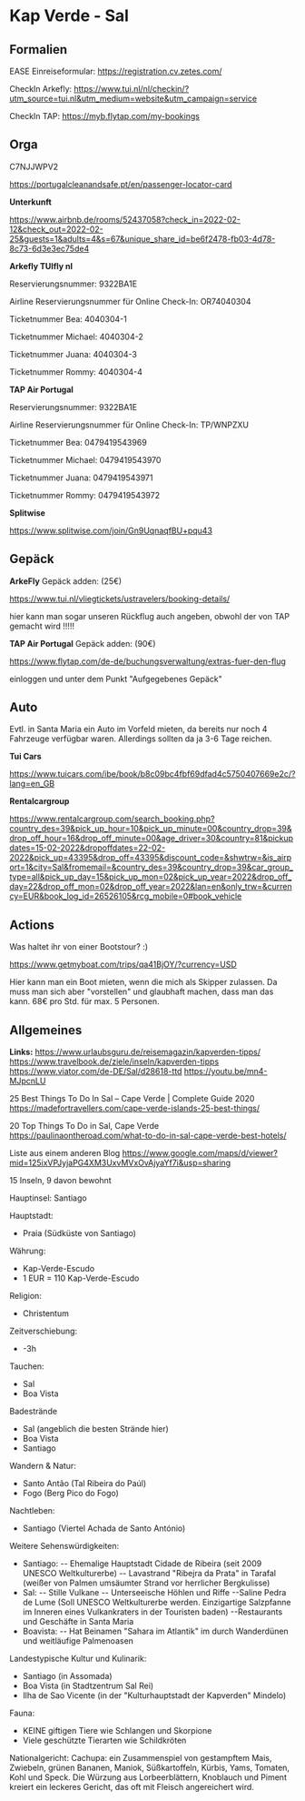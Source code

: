 # Kap Verde - Sal

## Formalien
EASE Einreiseformular: https://registration.cv.zetes.com/

CheckIn Arkefly: https://www.tui.nl/nl/checkin/?utm_source=tui.nl&utm_medium=website&utm_campaign=service

CheckIn TAP: https://myb.flytap.com/my-bookings

## Orga
C7NJJWPV2

https://portugalcleanandsafe.pt/en/passenger-locator-card

**Unterkunft**

https://www.airbnb.de/rooms/52437058?check_in=2022-02-12&check_out=2022-02-25&guests=1&adults=4&s=67&unique_share_id=be6f2478-fb03-4d78-8c73-6d3e3ec75de4

**Arkefly TUIfly nl**

Reservierungsnummer: 9322BA1E

Airline Reservierungsnummer für Online Check-In: OR74040304

Ticketnummer Bea: 4040304-1

Ticketnummer Michael: 4040304-2

Ticketnummer Juana: 4040304-3

Ticketnummer Rommy: 4040304-4

**TAP Air Portugal**

Reservierungsnummer: 9322BA1E

Airline Reservierungsnummer für Online Check-In: TP/WNPZXU

Ticketnummer Bea: 0479419543969

Ticketnummer Michael: 0479419543970

Ticketnummer Juana: 0479419543971

Ticketnummer Rommy: 0479419543972

**Splitwise**

https://www.splitwise.com/join/Gn9UqnaqfBU+pqu43

## Gepäck
**ArkeFly** Gepäck adden: (25€)

https://www.tui.nl/vliegtickets/ustravelers/booking-details/

hier kann man sogar unseren Rückflug auch angeben, obwohl der von TAP gemacht wird !!!!!

**TAP Air Portugal** Gepäck adden: (90€)

https://www.flytap.com/de-de/buchungsverwaltung/extras-fuer-den-flug

einloggen und unter dem Punkt "Aufgegebenes Gepäck"

## Auto
Evtl. in Santa Maria ein Auto im Vorfeld mieten, da bereits nur noch 4 Fahrzeuge verfügbar waren. Allerdings sollten da ja 3-6 Tage reichen. 

**Tui Cars**

https://www.tuicars.com/ibe/book/b8c09bc4fbf69dfad4c5750407669e2c/?lang=en_GB

**Rentalcargroup**

https://www.rentalcargroup.com/search_booking.php?country_des=39&pick_up_hour=10&pick_up_minute=00&country_drop=39&drop_off_hour=16&drop_off_minute=00&age_driver=30&country=81&pickupdates=15-02-2022&dropoffdates=22-02-2022&pick_up=43395&drop_off=43395&discount_code=&shwtrw=&is_airport=1&city=Sal&fromemail=&country_des=39&country_drop=39&car_group_type=all&pick_up_day=15&pick_up_mon=02&pick_up_year=2022&drop_off_day=22&drop_off_mon=02&drop_off_year=2022&lan=en&only_trw=&currency=EUR&book_log_id=26526105&rcg_mobile=0#book_vehicle

## Actions
Was haltet ihr von einer Bootstour? :) 

https://www.getmyboat.com/trips/qa41BjOY/?currency=USD

Hier kann man ein Boot mieten, wenn die mich als Skipper zulassen. Da muss man sich aber "vorstellen" und glaubhaft machen, dass man das kann. 68€ pro Std. für max. 5 Personen.



## Allgemeines

**Links:**
https://www.urlaubsguru.de/reisemagazin/kapverden-tipps/
https://www.travelbook.de/ziele/inseln/kapverden-tipps
https://www.viator.com/de-DE/Sal/d28618-ttd
https://youtu.be/mn4-MJpcnLU

25 Best Things To Do In Sal – Cape Verde | Complete Guide 2020
https://madefortravellers.com/cape-verde-islands-25-best-things/

20 Top Things To Do in Sal, Cape Verde
https://paulinaontheroad.com/what-to-do-in-sal-cape-verde-best-hotels/

Liste aus einem anderen Blog
https://www.google.com/maps/d/viewer?mid=125ixVPJyjaPG4XM3UxvMVxOvAjyaYf7i&usp=sharing

15 Inseln, 9 davon bewohnt

Hauptinsel: Santiago

Hauptstadt:
- Praia (Südküste von Santiago)

Währung:
- Kap-Verde-Escudo
- 1 EUR = 110 Kap-Verde-Escudo

Religion:
- Christentum

Zeitverschiebung:
- -3h

Tauchen:
- Sal
- Boa Vista

Badestrände
- Sal (angeblich die besten Strände hier)
- Boa Vista
- Santiago

Wandern & Natur:
- Santo Antão (Tal Ribeira do Paúl)
- Fogo (Berg Pico do Fogo)

Nachtleben:
- Santiago (Viertel Achada de Santo António)

Weitere Sehenswürdigkeiten:
- Santiago:
 -- Ehemalige Hauptstadt Cidade de Ribeira (seit 2009 UNESCO Weltkulturerbe)
 -- Lavastrand "Ribejra da Prata" in Tarafal (weißer von Palmen umsäumter Strand vor herrlicher Bergkulisse) 
- Sal:
-- Stille Vulkane
-- Unterseeische Höhlen und Riffe
--Saline Pedra de Lume (Soll UNESCO Weltkulturerbe werden. Einzigartige Salzpfanne im Inneren eines Vulkankraters in der Touristen baden)
--Restaurants und Geschäfte in Santa Maria
- Boavista:
-- Hat Beinamen "Sahara im Atlantik" im durch Wanderdünen und weitläufige Palmenoasen

Landestypische Kultur und Kulinarik:
- Santiago (in Assomada)
- Boa Vista (in Stadtzentrum Sal Rei) 
- Ilha de Sao Vicente (in der "Kulturhauptstadt der Kapverden" Mindelo)

Fauna: 
- KEINE giftigen Tiere wie Schlangen und Skorpione
- Viele geschützte Tierarten wie Schildkröten

Nationalgericht: 
Cachupa: ein Zusammenspiel von gestampftem Mais, Zwiebeln, grünen Bananen, Maniok, Süßkartoffeln, Kürbis, Yams, Tomaten, Kohl und Speck. Die Würzung aus Lorbeerblättern, Knoblauch und Piment kreiert ein leckeres Gericht, das oft mit Fleisch angereichert wird.

